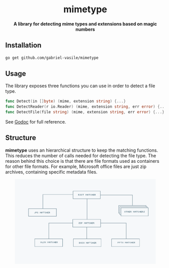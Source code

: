 <h1 align="center">
  mimetype
</h1>

<h4 align="center">
  A library for detecting mime types and extensions based on magic numbers
</h4>

## Installation
```bash
go get github.com/gabriel-vasile/mimetype
```

## Usage
The library exposes three functions you can use in order to detect a file type.
```go
func Detect(in []byte) (mime, extension string) {...}
func DetectReader(r io.Reader) (mime, extension string, err error) {...}
func DetectFile(file string) (mime, extension string, err error) {...}
```
See [Godoc](https://godoc.org/github.com/gabriel-vasile/mimetype) for full reference.

## Structure
<b>mimetype</b> uses an hierarchical structure to keep the matching functions.
This reduces the number of calls needed for detecting the file type. The reason
behind this choice is that there are file formats used as containers for other
file formats. For example, Microsoft office files are just zip archives,
containing specific metadata files.
<div align="center">
  <img alt="Header" src="mimetype.gif" width="88%">
</div>
